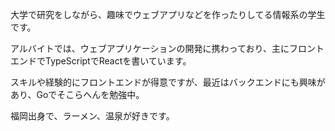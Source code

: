大学で研究をしながら、趣味でウェブアプリなどを作ったりしてる情報系の学生です。

アルバイトでは、ウェブアプリケーションの開発に携わっており、主にフロントエンドでTypeScriptでReactを書いています。

スキルや経験的にフロントエンドが得意ですが、最近はバックエンドにも興味があり、Goでそこらへんを勉強中。

福岡出身で、ラーメン、温泉が好きです。
